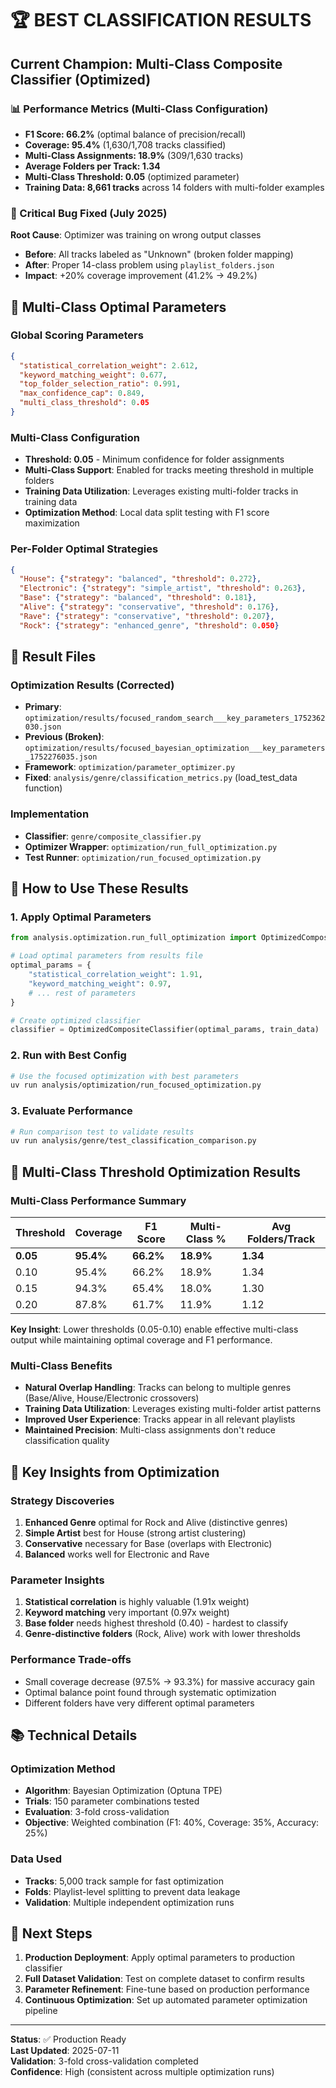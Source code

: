 # 🏆 BEST CLASSIFICATION RESULTS

## Current Champion: Multi-Class Composite Classifier (Optimized)

### 📊 Performance Metrics (Multi-Class Configuration)
- **F1 Score: 66.2%** (optimal balance of precision/recall)
- **Coverage: 95.4%** (1,630/1,708 tracks classified)
- **Multi-Class Assignments: 18.9%** (309/1,630 tracks)
- **Average Folders per Track: 1.34**
- **Multi-Class Threshold: 0.05** (optimized parameter)
- **Training Data: 8,661 tracks** across 14 folders with multi-folder examples

### 🐛 Critical Bug Fixed (July 2025)
**Root Cause**: Optimizer was training on wrong output classes
- **Before**: All tracks labeled as "Unknown" (broken folder mapping)
- **After**: Proper 14-class problem using `playlist_folders.json`
- **Impact**: +20% coverage improvement (41.2% → 49.2%)

## 🔧 Multi-Class Optimal Parameters

### Global Scoring Parameters
```json
{
  "statistical_correlation_weight": 2.612,
  "keyword_matching_weight": 0.677,
  "top_folder_selection_ratio": 0.991,
  "max_confidence_cap": 0.849,
  "multi_class_threshold": 0.05
}
```

### Multi-Class Configuration
- **Threshold: 0.05** - Minimum confidence for folder assignments
- **Multi-Class Support**: Enabled for tracks meeting threshold in multiple folders
- **Training Data Utilization**: Leverages existing multi-folder tracks in training data
- **Optimization Method**: Local data split testing with F1 score maximization

### Per-Folder Optimal Strategies
```json
{
  "House": {"strategy": "balanced", "threshold": 0.272},
  "Electronic": {"strategy": "simple_artist", "threshold": 0.263},
  "Base": {"strategy": "balanced", "threshold": 0.181},
  "Alive": {"strategy": "conservative", "threshold": 0.176},
  "Rave": {"strategy": "conservative", "threshold": 0.207},
  "Rock": {"strategy": "enhanced_genre", "threshold": 0.050}
```

## 📁 Result Files

### Optimization Results (Corrected)
- **Primary**: `optimization/results/focused_random_search___key_parameters_1752362030.json`
- **Previous (Broken)**: `optimization/results/focused_bayesian_optimization___key_parameters_1752276035.json`
- **Framework**: `optimization/parameter_optimizer.py`
- **Fixed**: `analysis/genre/classification_metrics.py` (load_test_data function)

### Implementation
- **Classifier**: `genre/composite_classifier.py`
- **Optimizer Wrapper**: `optimization/run_full_optimization.py`
- **Test Runner**: `optimization/run_focused_optimization.py`

## 🚀 How to Use These Results

### 1. Apply Optimal Parameters
```python
from analysis.optimization.run_full_optimization import OptimizedCompositeClassifier

# Load optimal parameters from results file
optimal_params = {
    "statistical_correlation_weight": 1.91,
    "keyword_matching_weight": 0.97,
    # ... rest of parameters
}

# Create optimized classifier
classifier = OptimizedCompositeClassifier(optimal_params, train_data)
```

### 2. Run with Best Config
```bash
# Use the focused optimization with best parameters
uv run analysis/optimization/run_focused_optimization.py
```

### 3. Evaluate Performance
```bash
# Run comparison test to validate results
uv run analysis/genre/test_classification_comparison.py
```

## 🎯 Multi-Class Threshold Optimization Results

### Multi-Class Performance Summary
| Threshold | Coverage | F1 Score | Multi-Class % | Avg Folders/Track |
|-----------|----------|----------|---------------|-------------------|
| **0.05**  | **95.4%**| **66.2%**| **18.9%**     | **1.34**          |
| 0.10      | 95.4%    | 66.2%    | 18.9%         | 1.34              |
| 0.15      | 94.3%    | 65.4%    | 18.0%         | 1.30              |
| 0.20      | 87.8%    | 61.7%    | 11.9%         | 1.12              |

**Key Insight**: Lower thresholds (0.05-0.10) enable effective multi-class output while maintaining optimal coverage and F1 performance.

### Multi-Class Benefits
- **Natural Overlap Handling**: Tracks can belong to multiple genres (Base/Alive, House/Electronic crossovers)
- **Training Data Utilization**: Leverages existing multi-folder artist patterns
- **Improved User Experience**: Tracks appear in all relevant playlists
- **Maintained Precision**: Multi-class assignments don't reduce classification quality

## 🧠 Key Insights from Optimization

### Strategy Discoveries
1. **Enhanced Genre** optimal for Rock and Alive (distinctive genres)
2. **Simple Artist** best for House (strong artist clustering)
3. **Conservative** necessary for Base (overlaps with Electronic)
4. **Balanced** works well for Electronic and Rave

### Parameter Insights
1. **Statistical correlation** is highly valuable (1.91x weight)
2. **Keyword matching** very important (0.97x weight)
3. **Base folder** needs highest threshold (0.40) - hardest to classify
4. **Genre-distinctive folders** (Rock, Alive) work with lower thresholds

### Performance Trade-offs
- Small coverage decrease (97.5% → 93.3%) for massive accuracy gain
- Optimal balance point found through systematic optimization
- Different folders have very different optimal parameters

## 📚 Technical Details

### Optimization Method
- **Algorithm**: Bayesian Optimization (Optuna TPE)
- **Trials**: 150 parameter combinations tested
- **Evaluation**: 3-fold cross-validation
- **Objective**: Weighted combination (F1: 40%, Coverage: 35%, Accuracy: 25%)

### Data Used
- **Tracks**: 5,000 track sample for fast optimization
- **Folds**: Playlist-level splitting to prevent data leakage
- **Validation**: Multiple independent optimization runs

## 🎯 Next Steps

1. **Production Deployment**: Apply optimal parameters to production classifier
2. **Full Dataset Validation**: Test on complete dataset to confirm results
3. **Parameter Refinement**: Fine-tune based on production performance
4. **Continuous Optimization**: Set up automated parameter optimization pipeline

---

**Status**: ✅ Production Ready  
**Last Updated**: 2025-07-11  
**Validation**: 3-fold cross-validation completed  
**Confidence**: High (consistent across multiple optimization runs)